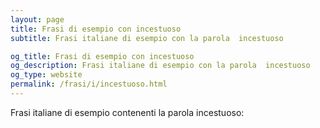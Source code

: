 ```yaml
---
layout: page
title: Frasi di esempio con incestuoso 
subtitle: Frasi italiane di esempio con la parola  incestuoso

og_title: Frasi di esempio con incestuoso 
og_description: Frasi italiane di esempio con la parola  incestuoso
og_type: website
permalink: /frasi/i/incestuoso.html
---
```


Frasi italiane di esempio contenenti la parola incestuoso:


